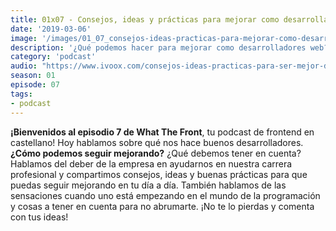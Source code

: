 ```yaml
---
title: 01x07 - Consejos, ideas y prácticas para mejorar como desarrolladores web
date: '2019-03-06'
image: '/images/01_07_consejos-ideas-practicas-para-mejorar-como-desarrollador.jpg'
description: '¿Qué podemos hacer para mejorar como desarrolladores web? ¿Qué son los hard skills y los soft skills? ¿Qué puedo esperar de la empresa para evolucionar como programador? Ideas, consejos y buenas prácticas para seguir mejorando.'
category: 'podcast'
audio: "https://www.ivoox.com/consejos-ideas-practicas-para-ser-mejor-desarrollador_mf_33022555_feed_1.mp3"
season: 01
episode: 07
tags:
- podcast
---
```


**¡Bienvenidos al episodio 7 de What The Front**, tu podcast de frontend en castellano! Hoy hablamos sobre qué nos hace buenos desarrolladores. **¿Cómo podemos seguir mejorando?** ¿Qué debemos tener en cuenta? Hablamos del deber de la empresa en ayudarnos en nuestra carrera profesional y compartimos consejos, ideas y buenas prácticas para que puedas seguir mejorando en tu día a día. También hablamos de las sensaciones cuando uno está empezando en el mundo de la programación y cosas a tener en cuenta para no abrumarte. ¡No te lo pierdas y comenta con tus ideas!